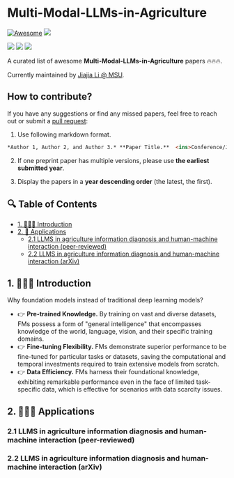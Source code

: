 <!-- omit in toc -->
# Multi-Modal-LLMs-in-Agriculture

[![Awesome](https://awesome.re/badge.svg)](https://github.com/JiajiaLi04/Multi-Modal-LLMs-in-Agriculture
) ![](https://img.shields.io/github/stars/JiajiaLi04/Multi-Modal-LLMs-in-Agriculture?style=social)

![](https://img.shields.io/github/last-commit/JiajiaLi04/Multi-Modal-LLMs-in-Agriculture?color=#00FA9A) ![](https://img.shields.io/badge/PaperNumber-43-blue) ![](https://img.shields.io/badge/PRs-Welcome-red) 

A curated list of awesome **Multi-Modal-LLMs-in-Agriculture** papers 🔥🔥🔥. 

Currently maintained by <ins>[Jiajia Li](xx) @ MSU</ins>. 


<!-- omit in toc -->
## How to contribute?

If you have any suggestions or find any missed papers, feel free to reach out or submit a [pull request](https://github.com/JiajiaLi04/Agriculture-Foundation-Models/pulls):

1. Use following markdown format.

```markdown
*Author 1, Author 2, and Author 3.* **Paper Title.**  <ins>Conference/Journal/Preprint</ins> Year. [[pdf](link)]; [[other resources](link)].
```
<!-- >1. **Paper Title.** *Author 1, Author 2, and Author 3.* Conference/Journal/Preprint Year. [[pdf](link)]. -->

2. If one preprint paper has multiple versions, please use **the earliest submitted year**.
   
3. Display the papers in a **year descending order** (the latest, the first).


<!-- omit in toc -->
## 🔍 Table of Contents 

- [1. 💁🏽‍♀️ Introduction](#1-️-introduction)
- [2. 🤖 Applications](#2--applications)
  - [2.1 LLMS in agriculture information diagnosis and human-machine interaction (peer-reviewed)](#21-LLMS-in-agriculture-information-diagnosis-and-human-machine-interaction-(peer-reviewed))
  - [2.2 LLMS in agriculture information diagnosis and human-machine interaction (arXiv)](#22-LLMS-in-agriculture-information-diagnosis-and-human-machine-interaction-(arXiv))


## 1. 💁🏽‍♀️ Introduction
Why foundation models instead of traditional deep learning models?
- 👉 **Pre-trained Knowledge.** By training on vast and diverse datasets, FMs possess a form of "general intelligence" that encompasses knowledge of the world, language, vision, and their specific training domains.
- 👉 **Fine-tuning Flexibility.** FMs demonstrate superior performance to be fine-tuned for particular tasks or datasets, saving the computational and temporal investments required to train extensive models from scratch.
- 👉 **Data Efficiency.** FMs harness their foundational knowledge, exhibiting remarkable performance even in the face of limited task-specific data, which is effective for scenarios with data scarcity issues. 

## 2. 💁🏽‍♀️ Applications
### 2.1 LLMS in agriculture information diagnosis and human-machine interaction (peer-reviewed)

### 2.2 LLMS in agriculture information diagnosis and human-machine interaction (arXiv)
